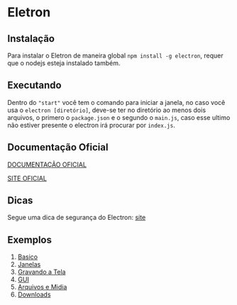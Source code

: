 # Eletron

## Instalação
Para instalar o Eletron de maneira global `npm install -g electron`, requer que o nodejs esteja instalado também.

## Executando
Dentro do `"start"` você tem o comando para iniciar a janela, no caso você usa o `electron [diretório]`, deve-se ter no diretório ao menos dois arquivos, o primero o `package.json` e o segundo o `main.js`, caso esse ultimo não estiver presente o electron irá procurar por `index.js`.

## Documentação Oficial
[DOCUMENTAÇÃO OFICIAL](https://www.electronjs.org/docs)

[SITE OFICIAL](https://www.electronjs.org/)

## Dicas
Segue uma dica de segurança do Electron: [site](https://www.electronjs.org/docs/tutorial/security)


## Exemplos
1. [Basico](basico)
2. [Janelas](janelas)
3. [Gravando a Tela](gravadorTela)
4. [GUI](gui)
5. [Arquivos e Midia](arquivos_media)
6. [Downloads](downloads)



